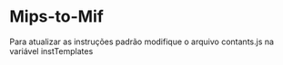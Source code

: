 # Mips-to-Mif
Para atualizar as instruções padrão modifique o arquivo contants.js na variável instTemplates
